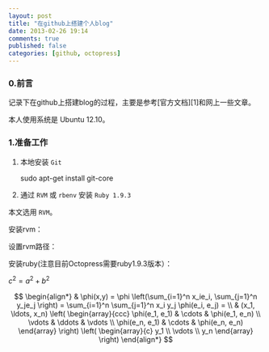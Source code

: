 ```yaml
---
layout: post
title: "在github上搭建个人blog"
date: 2013-02-26 19:14
comments: true
published: false
categories: [github, octopress] 
---
```


### 0.前言 ###

记录下在github上搭建blog的过程，主要是参考[官方文档][1]和网上一些文章。

本人使用系统是 Ubuntu 12.10。

### 1.准备工作 ###

1. 本地安装 `Git` 

    sudo apt-get install git-core

2. 通过 `RVM` 或 `rbenv` 安装 `Ruby 1.9.3`

本文选用 `RVM`。

安装rvm：

设置rvm路径：

安装ruby(注意目前Octopress需要ruby1.9.3版本）：


$c^2 = a^2 + b^2$

$$
\begin{align*}
  & \phi(x,y) = \phi \left(\sum_{i=1}^n x_ie_i, \sum_{j=1}^n y_je_j \right)
  = \sum_{i=1}^n \sum_{j=1}^n x_i y_j \phi(e_i, e_j) = \\
  & (x_1, \ldots, x_n) \left( \begin{array}{ccc}
      \phi(e_1, e_1) & \cdots & \phi(e_1, e_n) \\
      \vdots & \ddots & \vdots \\
      \phi(e_n, e_1) & \cdots & \phi(e_n, e_n)
    \end{array} \right)
  \left( \begin{array}{c}
      y_1 \\
      \vdots \\
      y_n
    \end{array} \right)
\end{align*}
$$

